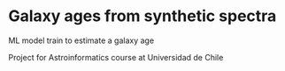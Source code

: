 # Galaxy ages from synthetic spectra

ML model train to estimate a galaxy age

Project for Astroinformatics course at Universidad de Chile
